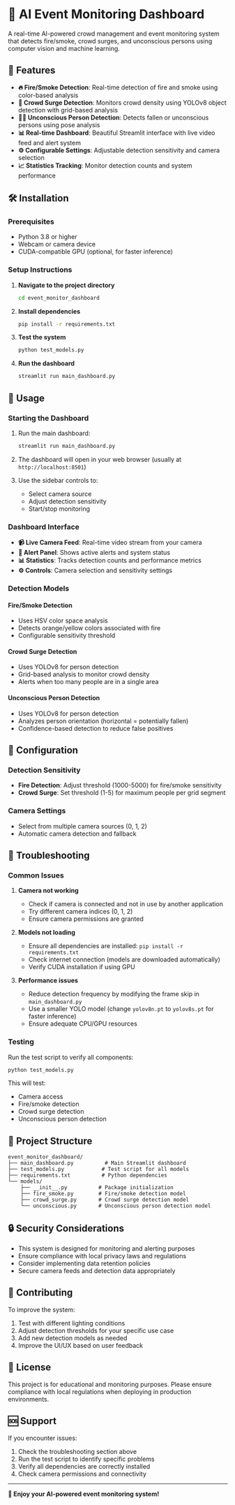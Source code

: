 # 🎥 AI Event Monitoring Dashboard

A real-time AI-powered crowd management and event monitoring system that detects fire/smoke, crowd surges, and unconscious persons using computer vision and machine learning.

## 🚀 Features

- **🔥 Fire/Smoke Detection**: Real-time detection of fire and smoke using color-based analysis
- **🚨 Crowd Surge Detection**: Monitors crowd density using YOLOv8 object detection with grid-based analysis
- **🧍‍♂️ Unconscious Person Detection**: Detects fallen or unconscious persons using pose analysis
- **📊 Real-time Dashboard**: Beautiful Streamlit interface with live video feed and alert system
- **⚙️ Configurable Settings**: Adjustable detection sensitivity and camera selection
- **📈 Statistics Tracking**: Monitor detection counts and system performance

## 🛠️ Installation

### Prerequisites
- Python 3.8 or higher
- Webcam or camera device
- CUDA-compatible GPU (optional, for faster inference)

### Setup Instructions

1. **Navigate to the project directory**
   ```bash
   cd event_monitor_dashboard
   ```

2. **Install dependencies**
   ```bash
   pip install -r requirements.txt
   ```

3. **Test the system**
   ```bash
   python test_models.py
   ```

4. **Run the dashboard**
   ```bash
   streamlit run main_dashboard.py
   ```

## 🎯 Usage

### Starting the Dashboard

1. Run the main dashboard:
   ```bash
   streamlit run main_dashboard.py
   ```

2. The dashboard will open in your web browser (usually at `http://localhost:8501`)

3. Use the sidebar controls to:
   - Select camera source
   - Adjust detection sensitivity
   - Start/stop monitoring

### Dashboard Interface

- **📹 Live Camera Feed**: Real-time video stream from your camera
- **🚨 Alert Panel**: Shows active alerts and system status
- **📊 Statistics**: Tracks detection counts and performance metrics
- **⚙️ Controls**: Camera selection and sensitivity settings

### Detection Models

#### Fire/Smoke Detection
- Uses HSV color space analysis
- Detects orange/yellow colors associated with fire
- Configurable sensitivity threshold

#### Crowd Surge Detection
- Uses YOLOv8 for person detection
- Grid-based analysis to monitor crowd density
- Alerts when too many people are in a single area

#### Unconscious Person Detection
- Uses YOLOv8 for person detection
- Analyzes person orientation (horizontal = potentially fallen)
- Confidence-based detection to reduce false positives

## 🔧 Configuration

### Detection Sensitivity
- **Fire Detection**: Adjust threshold (1000-5000) for fire/smoke sensitivity
- **Crowd Surge**: Set threshold (1-5) for maximum people per grid segment

### Camera Settings
- Select from multiple camera sources (0, 1, 2)
- Automatic camera detection and fallback

## 🐛 Troubleshooting

### Common Issues

1. **Camera not working**
   - Check if camera is connected and not in use by another application
   - Try different camera indices (0, 1, 2)
   - Ensure camera permissions are granted

2. **Models not loading**
   - Ensure all dependencies are installed: `pip install -r requirements.txt`
   - Check internet connection (models are downloaded automatically)
   - Verify CUDA installation if using GPU

3. **Performance issues**
   - Reduce detection frequency by modifying the frame skip in `main_dashboard.py`
   - Use a smaller YOLO model (change `yolov8n.pt` to `yolov8s.pt` for faster inference)
   - Ensure adequate CPU/GPU resources

### Testing

Run the test script to verify all components:
```bash
python test_models.py
```

This will test:
- Camera access
- Fire/smoke detection
- Crowd surge detection
- Unconscious person detection

## 📁 Project Structure

```
event_monitor_dashboard/
├── main_dashboard.py          # Main Streamlit dashboard
├── test_models.py            # Test script for all models
├── requirements.txt          # Python dependencies
└── models/
    ├── __init__.py          # Package initialization
    ├── fire_smoke.py        # Fire/smoke detection model
    ├── crowd_surge.py       # Crowd surge detection model
    └── unconscious.py       # Unconscious person detection model
```

## 🔒 Security Considerations

- This system is designed for monitoring and alerting purposes
- Ensure compliance with local privacy laws and regulations
- Consider implementing data retention policies
- Secure camera feeds and detection data appropriately

## 🤝 Contributing

To improve the system:

1. Test with different lighting conditions
2. Adjust detection thresholds for your specific use case
3. Add new detection models as needed
4. Improve the UI/UX based on user feedback

## 📄 License

This project is for educational and monitoring purposes. Please ensure compliance with local regulations when deploying in production environments.

## 🆘 Support

If you encounter issues:

1. Check the troubleshooting section above
2. Run the test script to identify specific problems
3. Verify all dependencies are correctly installed
4. Check camera permissions and connectivity

---

**🎉 Enjoy your AI-powered event monitoring system!** 